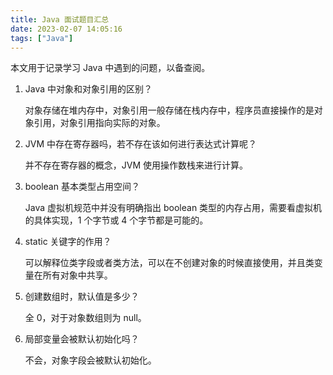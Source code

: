 ```yaml
---
title: Java 面试题目汇总
date: 2023-02-07 14:05:16
tags: ["Java"]
---
```






本文用于记录学习 Java 中遇到的问题，以备查阅。

<!-- More -->



1. Java 中对象和对象引用的区别？

   对象存储在堆内存中，对象引用一般存储在栈内存中，程序员直接操作的是对象引用，对象引用指向实际的对象。

2. JVM 中存在寄存器吗，若不存在该如何进行表达式计算呢？

   并不存在寄存器的概念，JVM 使用操作数栈来进行计算。

3. boolean 基本类型占用空间？

   Java 虚拟机规范中并没有明确指出 boolean 类型的内存占用，需要看虚拟机的具体实现，1 个字节或 4 个字节都是可能的。

4. static 关键字的作用？

   可以解释位类字段或者类方法，可以在不创建对象的时候直接使用，并且类变量在所有对象中共享。

5. 创建数组时，默认值是多少？

   全 0，对于对象数组则为 null。

6. 局部变量会被默认初始化吗？

   不会，对象字段会被默认初始化。


